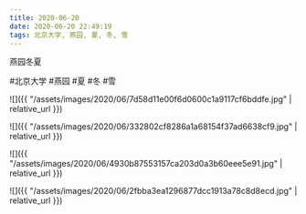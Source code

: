 ```yaml
---
title: 2020-06-20
date: 2020-06-20 22:49:19
tags: 北京大学, 燕园, 夏, 冬, 雪
---
```


<p>燕园冬夏</p>

#北京大学 #燕园 #夏 #冬 #雪

![]({{ "/assets/images/2020/06/7d58d11e00f6d0600c1a9117cf6bddfe.jpg" | relative_url }})

![]({{ "/assets/images/2020/06/332802cf8286a1a68154f37ad6638cf9.jpg" | relative_url }})

![]({{ "/assets/images/2020/06/4930b87553157ca203d0a3b60eee5e91.jpg" | relative_url }})

![]({{ "/assets/images/2020/06/2fbba3ea1296877dcc1913a78c8d8ecd.jpg" | relative_url }})
